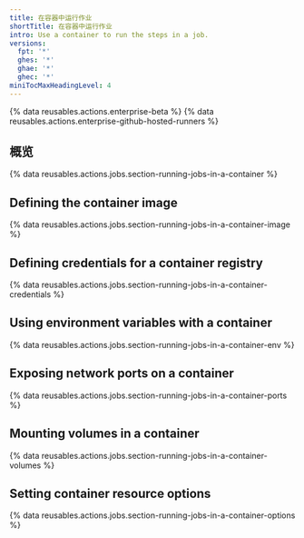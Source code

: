 ```yaml
---
title: 在容器中运行作业
shortTitle: 在容器中运行作业
intro: Use a container to run the steps in a job.
versions:
  fpt: '*'
  ghes: '*'
  ghae: '*'
  ghec: '*'
miniTocMaxHeadingLevel: 4
---
```


{% data reusables.actions.enterprise-beta %}
{% data reusables.actions.enterprise-github-hosted-runners %}

## 概览

{% data reusables.actions.jobs.section-running-jobs-in-a-container %}

## Defining the container image

{% data reusables.actions.jobs.section-running-jobs-in-a-container-image %}

## Defining credentials for a container registry

{% data reusables.actions.jobs.section-running-jobs-in-a-container-credentials %}

## Using environment variables with a container

{% data reusables.actions.jobs.section-running-jobs-in-a-container-env %}

## Exposing network ports on a container

{% data reusables.actions.jobs.section-running-jobs-in-a-container-ports %}

## Mounting volumes in a container

{% data reusables.actions.jobs.section-running-jobs-in-a-container-volumes %}

## Setting container resource options

{% data reusables.actions.jobs.section-running-jobs-in-a-container-options %}


